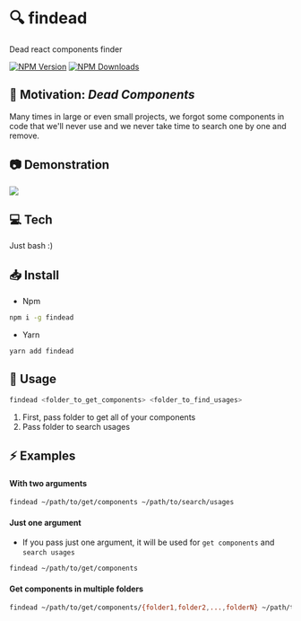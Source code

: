 # :mag: findead
Dead react components finder


[![NPM Version](https://img.shields.io/npm/v/findead?logo=npm&style=for-the-badge)]()
[![NPM Downloads](https://img.shields.io/npm/dw/findead?logo=npm&style=for-the-badge)]()

## :dart: Motivation: *Dead Components*
Many times in large or even small projects, we forgot some components in code that we'll never use and we never take time to search one by one and remove.

## :camera: Demonstration
![](https://media.giphy.com/media/iFfljysdC7VDyuFh4r/giphy.gif)

## :computer: Tech
Just bash :) 

## :inbox_tray: Install
* Npm
```sh 
npm i -g findead
```
* Yarn
```sh 
yarn add findead
```

## :hammer: Usage
```bash
findead <folder_to_get_components> <folder_to_find_usages>
```
1. First, pass folder to get all of your components
2. Pass folder to search usages

## :zap: Examples
#### With two arguments
```bash
findead ~/path/to/get/components ~/path/to/search/usages
```
#### Just one argument 
* If you pass just one argument, it will be used for `get components` and `search usages`
```bash
findead ~/path/to/get/components
```
#### Get components in multiple folders
 ```bash
findead ~/path/to/get/components/{folder1,folder2,...,folderN} ~/path/to/search/usages
```
